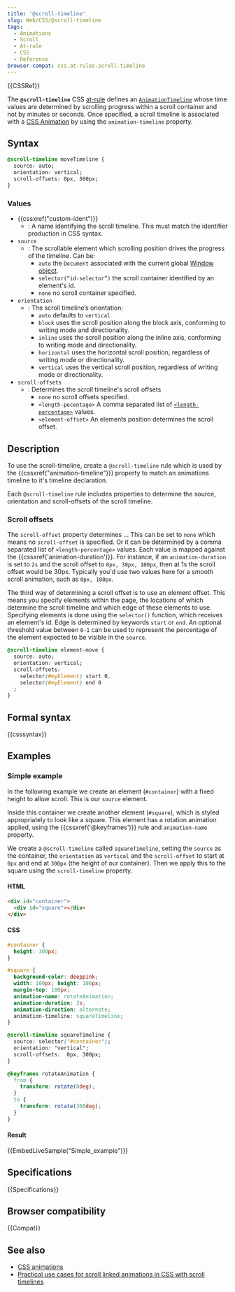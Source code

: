 ```yaml
---
title: '@scroll-timeline'
slug: Web/CSS/@scroll-timeline
tags:
  - Animations
  - Scroll
  - At-rule
  - CSS
  - Reference
browser-compat: css.at-rules.scroll-timeline
---
```

{{CSSRef}}

The **`@scroll-timeline`** CSS [at-rule](/en-US/docs/Web/CSS/At-rule) defines an [`AnimationTimeline`](/en-US/docs/Web/API/AnimationTimeline) whose time values are determined by scrolling progress within a scroll container and not by minutes or seconds. Once specified, a scroll timeline is associated with a [CSS Animation](/en-US/docs/Web/CSS/CSS_Animations) by using the `animation-timeline` property.

## Syntax

```css
@scroll-timeline moveTimeline {
  source: auto;
  orientation: vertical;
  scroll-offsets: 0px, 500px;
}
```

### Values

- {{cssxref("custom-ident")}}
  - : A name identifying the scroll timeline. This must match the identifier production in CSS syntax.
- `source`
  - : The scrollable element which scrolling position drives the progress of the timeline. Can be:
    - `auto` the `Document` associated with the current global [Window object](/en-US/docs/Web/API/Window).
    - `selector(“id-selector”)` the scroll container identified by an element's id.
    - `none` no scroll container specified.
- `orientation`
  - : The scroll timeline’s orientation:
	  - `auto` defaults to `vertical`
	  - `block` uses the scroll position along the block axis, conforming to writing mode and directionality.
	  - `inline` uses the scroll position along the inline axis, conforming to writing mode and directionality.
	  - `horizontal` uses the horizontal scroll position, regardless of writing mode or directionality.
	  - `vertical` uses the vertical scroll position, regardless of writing mode or directionality.
- `scroll-offsets` 
  - : Determines the scroll timeline's scroll offsets
    - `none` no scroll offsets specified.
    - `<length-pecentage>` A comma separated list of [`<length-percentage>`](/en-US/docs/Web/CSS/length-percentage) values.
    - `<element-offset>` An elements position determines the scroll offset.

## Description

To use the scroll-timeline, create a `@scroll-timeline` rule which is used by the {{cssxref("animation-timeline")}} property to match an animations timeline to it's timeline declaration.

Each `@scroll-timeline` rule includes properties to determine the source, orientation and scroll-offsets of the scroll timeline. 

### Scroll offsets

The `scroll-offset` property determines ... This can be set to `none` which means no `scroll-offset` is specified. Or it can be determined by a comma separated list of `<length-percentage>` values. Each value is mapped against the {{cssxref('animation-duration')}}. For instance, if an `animation-duration` is set to `2s` and the scroll offset to `0px, 30px, 100px`, then at 1s the scroll offset would be 30px. Typically you'd use two values here for a smooth scroll animation, such as `0px, 100px`.

The third way of determining a scroll offset is to use an element offset. This means you specify elements within the page, the locations of which determine the scroll timeline and which edge of these elements to use. Specifying elements is done using the `selector()` function, which receives an element's id. Edge is determined by keywords `start` or `end`. An optional threshold value between `0-1` can be used to represent the percentage of the element expected to be visible in the `source`.

```css
@scroll-timeline element-move {
  source: auto;
  orientation: vertical;
  scroll-offsets:
    selector(#myElement) start 0,
    selector(#myElement) end 0
  ;
}
```

## Formal syntax

{{csssyntax}}

## Examples

### Simple example

In the following example we create an element (`#container`) with a fixed height to allow scroll. This is our `source` element.

Inside this container we create another element (`#square`), which is styled appropriately to look like a square. This element has a rotation animation applied, using the {{cssxref('@keyframes')}} rule and `animation-name` property.

We create a `@scroll-timeline` called `squareTimeline`, setting the `source` as the container, the `orientation` as `vertical` and the `scroll-offset` to start at `0px` and end at `300px` (the height of our container). Then we apply this to the square using the `scroll-timeline` property.

#### HTML

```html
<div id="container">
  <div id="square"></div>
</div>
```

#### CSS

```css
#container {
  height: 300px;
}

#square {
  background-color: deeppink;
  width: 100px; height: 100px;
  margin-top: 100px;
  animation-name: rotateAnimation;
  animation-duration: 3s;
  animation-direction: alternate;
  animation-timeline: squareTimeline;
}

@scroll-timeline squareTimeline {
  source: selector('#container');
  orientation: "vertical";
  scroll-offsets:  0px, 300px;
}

@keyframes rotateAnimation {
  from {
    transform: rotate(0deg);
  }
  to {
    transform: rotate(360deg);
  }
}
```

#### Result

{{EmbedLiveSample("Simple_example")}}

## Specifications

{{Specifications}}

## Browser compatibility

{{Compat}}

## See also

- [CSS animations](/en-US/docs/Web/CSS/CSS_Animations)
- [Practical use cases for scroll linked animations in CSS with scroll timelines](https://css-tricks.com/practical-use-cases-for-scroll-linked-animations-in-css-with-scroll-timelines/)
